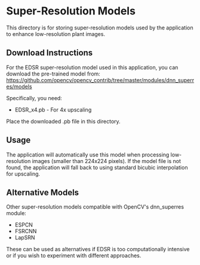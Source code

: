 # Super-Resolution Models

This directory is for storing super-resolution models used by the application to enhance low-resolution plant images.

## Download Instructions

For the EDSR super-resolution model used in this application, you can download the pre-trained model from:
https://github.com/opencv/opencv_contrib/tree/master/modules/dnn_superres/models

Specifically, you need:
- EDSR_x4.pb - For 4x upscaling

Place the downloaded .pb file in this directory.

## Usage

The application will automatically use this model when processing low-resolution images (smaller than 224x224 pixels). If the model file is not found, the application will fall back to using standard bicubic interpolation for upscaling.

## Alternative Models

Other super-resolution models compatible with OpenCV's dnn_superres module:
- ESPCN
- FSRCNN
- LapSRN

These can be used as alternatives if EDSR is too computationally intensive or if you wish to experiment with different approaches.
